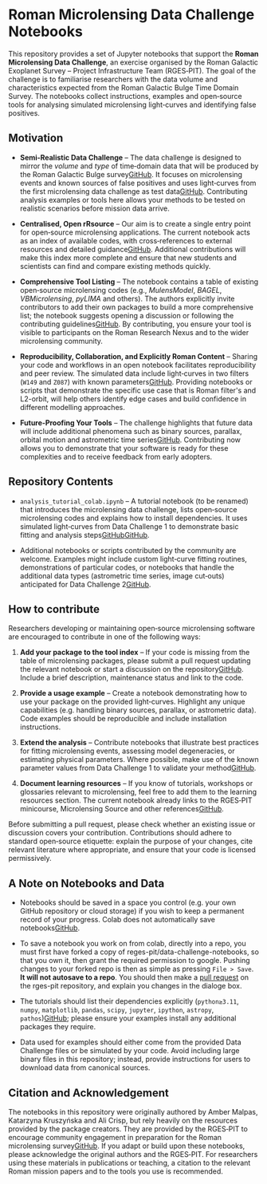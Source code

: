# Roman Microlensing Data Challenge Notebooks

This repository provides a set of Jupyter notebooks that support the **Roman Microlensing Data Challenge**, an exercise organised by the Roman Galactic Exoplanet Survey – Project Infrastructure Team (RGES‑PIT). The goal of the challenge is to familiarise researchers with the data volume and characteristics expected from the Roman Galactic Bulge Time Domain Survey. The notebooks collect instructions, examples and open‑source tools for analysing simulated microlensing light‑curves and identifying false positives.

## Motivation

-   **Semi‑Realistic Data Challenge** – The data challenge is designed to mirror the _volume_ and _type_ of time‑domain data that will be produced by the Roman Galactic Bulge survey[GitHub](https://github.com/AmberLee2427/data-challenge-notebooks/blob/main/analysis_tutorial_colab.ipynb#L211-L219). It focuses on microlensing events and known sources of false positives and uses light‑curves from the first microlensing data challenge as test data[GitHub](https://github.com/AmberLee2427/data-challenge-notebooks/blob/main/analysis_tutorial_colab.ipynb#L225-L228). Contributing analysis examples or tools here allows your methods to be tested on realistic scenarios before mission data arrive.
    
-   **Centralised, Open rRsource** – Our aim is to create a single entry point for open‑source microlensing applications. The current notebook acts as an index of available codes, with cross‑references to external resources and detailed guidance[GitHub](https://github.com/AmberLee2427/data-challenge-notebooks/blob/main/analysis_tutorial_colab.ipynb#L219-L222). Additional contributions will make this index more complete and ensure that new students and scientists can find and compare existing methods quickly.
    
-   **Comprehensive Tool Listing** – The notebook contains a table of existing open‑source microlensing codes (e.g., _MulensModel_, _BAGEL_, _VBMicrolensing_, _pyLIMA_ and others). The authors explicitly invite contributors to add their own packages to build a more comprehensive list; the notebook suggests opening a discussion or following the contributing guidelines[GitHub](https://github.com/AmberLee2427/data-challenge-notebooks/blob/main/analysis_tutorial_colab.ipynb#L260-L266). By contributing, you ensure your tool is visible to participants on the Roman Research Nexus and to the wider microlensing community.
    
-   **Reproducibility, Collaboration, and Explicitly Roman Content** – Sharing your code and workflows in an open notebook facilitates reproducibility and peer review. The simulated data include light‑curves in two filters (`W149` and `Z087`) with known parameters[GitHub](https://github.com/AmberLee2427/data-challenge-notebooks/blob/main/analysis_tutorial_colab.ipynb#L225-L228). Providing notebooks or scripts that demonstrate the specific use case that is Roman filter's and L2-orbit, will help others identify edge cases and build confidence in different modelling approaches.
    
-   **Future‑Proofing Your Tools** – The challenge highlights that future data will include additional phenomena such as binary sources, parallax, orbital motion and astrometric time series[GitHub](https://github.com/AmberLee2427/data-challenge-notebooks/blob/main/analysis_tutorial_colab.ipynb#L241-L245). Contributing now allows you to demonstrate that your software is ready for these complexities and to receive feedback from early adopters.
    

## Repository Contents

-   `analysis_tutorial_colab.ipynb` – A tutorial notebook (to be renamed) that introduces the microlensing data challenge, lists open‑source microlensing codes and explains how to install dependencies. It uses simulated light‑curves from Data Challenge 1 to demonstrate basic fitting and analysis steps[GitHub](https://github.com/AmberLee2427/data-challenge-notebooks/blob/main/analysis_tutorial_colab.ipynb#L211-L219)[GitHub](https://github.com/AmberLee2427/data-challenge-notebooks/blob/main/analysis_tutorial_colab.ipynb#L225-L228).
    
-   Additional notebooks or scripts contributed by the community are welcome. Examples might include custom light‑curve fitting routines, demonstrations of particular codes, or notebooks that handle the additional data types (astrometric time series, image cut‑outs) anticipated for Data Challenge 2[GitHub](https://github.com/AmberLee2427/data-challenge-notebooks/blob/main/analysis_tutorial_colab.ipynb#L241-L245).
    

## How to contribute

Researchers developing or maintaining open‑source microlensing software are encouraged to contribute in one of the following ways:

1.  **Add your package to the tool index** – If your code is missing from the table of microlensing packages, please submit a pull request updating the relevant notebook or start a discussion on the repository[GitHub](https://github.com/rges-pit/data-challenge-notebooks/blob/main/analysis_tutorial_colab.ipynb#L260-L266). Include a brief description, maintenance status and link to the code.
    
2.  **Provide a usage example** – Create a notebook demonstrating how to use your package on the provided light‑curves. Highlight any unique capabilities (e.g. handling binary sources, parallax, or astrometric data). Code examples should be reproducible and include installation instructions.
    
3.  **Extend the analysis** – Contribute notebooks that illustrate best practices for fitting microlensing events, assessing model degeneracies, or estimating physical parameters. Where possible, make use of the known parameter values from Data Challenge 1 to validate your method[GitHub](https://github.com/rges-pit/data-challenge-notebooks/blob/main/analysis_tutorial_colab.ipynb#L225-L228).
    
4.  **Document learning resources** – If you know of tutorials, workshops or glossaries relevant to microlensing, feel free to add them to the learning resources section. The current notebook already links to the RGES‑PIT minicourse, Microlensing Source and other references[GitHub](https://github.com/rges-pit/data-challenge-notebooks/blob/main/analysis_tutorial_colab.ipynb#L268-L290).
    

Before submitting a pull request, please check whether an existing issue or discussion covers your contribution. Contributions should adhere to standard open‑source etiquette: explain the purpose of your changes, cite relevant literature where appropriate, and ensure that your code is licensed permissively.

## A Note on Notebooks and Data

-   Notebooks should be saved in a space you control (e.g. your own GitHub repository or cloud storage) if you wish to keep a permanent record of your progress. Colab does not automatically save notebooks[GitHub](https://github.com/reges-pit/data-challenge-notebooks/blob/main/analysis_tutorial_colab.ipynb#L25-L32).

-   To save a notebook you work on from colab, directly into a repo, you must first have forked a copy of reges-pit/data-challenge-notebooks, so that you own it, then grant the required permission to google. Pushing changes to your forked repo is then as simple as pressing `File > Save`. **It will not autosave to a repo**. You should then make a [pull request]([https://www.youtube.com/watch?v=nCKdihvneS0](https://docs.github.com/en/pull-requests/collaborating-with-pull-requests/proposing-changes-to-your-work-with-pull-requests/creating-a-pull-request)) on the rges-pit repository, and explain you changes in the dialoge box.
    
-   The tutorials should list their dependencies explicitly (`python≥3.11`, `numpy`, `matplotlib`, `pandas`, `scipy`, `jupyter`, `ipython`, `astropy`, `pathos`)[GitHub](https://github.com/rges-pit/data-challenge-notebooks/blob/main/analysis_tutorial_colab.ipynb#L25-L44); please ensure your examples install any additional packages they require.
    
-   Data used for examples should either come from the provided Data Challenge files or be simulated by your code. Avoid including large binary files in this repository; instead, provide instructions for users to download data from canonical sources.
    

## Citation and Acknowledgement

The notebooks in this repository were originally authored by Amber Malpas, Katarzyna Kruszyńska and Ali Crisp, but rely heavily on the resources provided by the package creators. They are provided by the RGES‑PIT to encourage community engagement in preparation for the Roman microlensing survey[GitHub](https://github.com/rges-pit/data-challenge-notebooks/blob/main/analysis_tutorial_colab.ipynb#L211-L219). If you adapt or build upon these notebooks, please acknowledge the original authors and the RGES‑PIT. For researchers using these materials in publications or teaching, a citation to the relevant Roman mission papers and to the tools you use is recommended.
